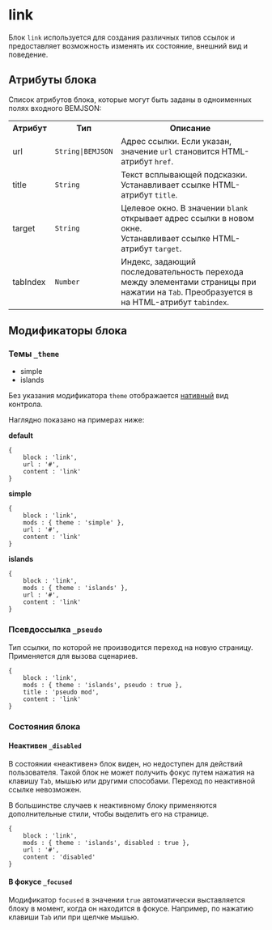 # link

Блок `link` используется для создания различных типов ссылок и предоставляет возможность изменять их состояние, внешний вид и поведение.

## Атрибуты блока

Список атрибутов блока, которые могут быть заданы в одноименных полях входного BEMJSON:

<table>
    <tr>
        <th>Атрибут</th>
        <th>Тип</th>
        <th>Описание</th>
    </tr>
    <tr>
        <td>url</td>
        <td><code>String|BEMJSON</code></td>
        <td>Адрес ссылки. Если указан, значение <code>url</code> становится HTML-атрибут <code>href</code>.</td>
    </tr>
    <tr>
        <td>title</td>
        <td><code>String</code></td>
        <td>Текст всплывающей подсказки. Устанавливает ссылке HTML-атрибут <code>title</code>.</td>
    </tr>
    <tr>
        <td>target</td>
        <td><code>String</code></td>
        <td>Целевое окно. В значении <code>blank</code> открывает адрес ссылки в новом окне.
            <br>Устанавливает ссылке HTML-атрибут <code>target</code>.</td>
    </tr>
    <tr>
        <td>tabIndex</td>
        <td><code>Number</code></td>
        <td> Индекс, задающий последовательность перехода между элементами страницы при нажатии на <code>Tab</code>. Преобразуется в на HTML-атрибут <code>tabindex</code>.</td>
    </tr>
</table>


## Модификаторы блока

### Темы `_theme`

 * simple
 * islands

Без указания модификатора `theme` отображается [нативный](#native) вид контрола.

Наглядно показано на примерах ниже:

<a namme="native"></a>
**default**
```bemjson
{
    block : 'link',
    url : '#',
    content : 'link'
}
```

**simple**

```bemjson
{
    block : 'link',
    mods : { theme : 'simple' },
    url : '#',
    content : 'link'
}
```

**islands**

```bemjson
{
    block : 'link',
    mods : { theme : 'islands' },
    url : '#',
    content : 'link'
}
```

### Псевдоссылка `_pseudo`

Тип ссылки, по которой не производится переход на новую страницу. Применяется для вызова сценариев.

```bemjson
{
    block : 'link',
    mods : { theme : 'islands', pseudo : true },
    title : 'pseudo mod',
    content : 'link'
}
```

### Состояния блока

#### Неактивен `_disabled`

В состоянии «неактивен» блок виден, но недоступен для действий пользователя. Такой блок не может получить фокус путем нажатия на клавишу `Tab`, мышью или другими способами. Переход по неактивной ссылке невозможен.

В большинстве случаев к неактивному блоку применяются дополнительные стили, чтобы выделить его на странице.

```bemjson
{
    block : 'link',
    mods : { theme : 'islands', disabled : true },
    url : '#',
    content : 'disabled'
}
```

#### В фокусе `_focused`

Модификатор `focused` в значении `true` автоматически выставляется блоку в момент, когда он находится в фокусе. Например, по нажатию клавиши `Tab` или при щелчке мышью.
